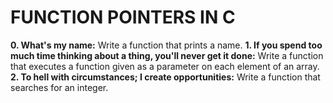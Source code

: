 # FUNCTION POINTERS IN C
**0. What's my name:** Write a function that prints a name.
**1. If you spend too much time thinking about a thing, you'll never get it done:** Write a function that executes a function given as a parameter on each element of an array.
**2. To hell with circumstances; I create opportunities:** Write a function that searches for an integer.
